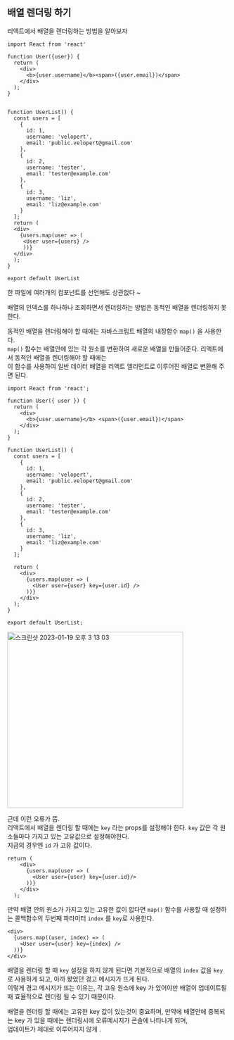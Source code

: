 ## 배열 렌더링 하기  

리액트에서 배열을 렌더링하는 방법을 알아보자   

```
import React from 'react'

function User({user}) {
  return (
    <div>
      <b>{user.username}</b><span>({user.email})</span>
    </div>
  );
}


function UserList() {
  const users = [
    {
      id: 1,
      username: 'velopert',
      email: 'public.velopert@gmail.com'
    },
    {
      id: 2,
      username: 'tester',
      email: 'tester@example.com'
    },
    {
      id: 3,
      username: 'liz',
      email: 'liz@example.com'
    }
  ];
  return (
  <div>
    {users.map(user => (
     <User user={users} />
     ))}
  </div>
  );
}

export default UserList

```

한 파일에 여러개의 컴포넌트를 선언해도 상관없다 ~  

배열의 인덱스를 하나하나 조회하면서 렌더링하는 방법은 동적인 배열을 렌더링하지 못한다.  

동적인 배열을 렌더링해야 할 때에는 자바스크립트 배열의 내장함수 `map()` 을 사용한다.   
`map()` 함수는 배열안에 있는 각 원소를 변환하여 새로운 배열을 만들어준다. 리액트에서 동적인 배열을 렌더링해야 할 때에는     
이 함수를 사용하여 일반 데이터 배열을 리액트 엘리먼트로 이루어진 배열로 변환해 주면 된다.  


```
import React from 'react';

function User({ user }) {
  return (
    <div>
      <b>{user.username}</b> <span>({user.email})</span>
    </div>
  );
}

function UserList() {
  const users = [
    {
      id: 1,
      username: 'velopert',
      email: 'public.velopert@gmail.com'
    },
    {
      id: 2,
      username: 'tester',
      email: 'tester@example.com'
    },
    {
      id: 3,
      username: 'liz',
      email: 'liz@example.com'
    }
  ];

  return (
    <div>
      {users.map(user => (
        <User user={user} key={user.id} />
      ))}
    </div>
  );
}

export default UserList;
```

<img width="400" alt="스크린샷 2023-01-19 오후 3 13 03" src="https://user-images.githubusercontent.com/97012561/213368991-9fe98a94-0951-459c-a5c8-30ddd01b157f.png">  

근데 이런 오류가 뜸.    
리액트에서 배열을 렌더링 할 때에는 `key` 라는 props를 설정해야 한다. `key` 값은 각 원소들마다 가지고 있는 고유값으로 설정해야한다.  
지금의 경우엔 `id` 가 고유 값이다.   

```
return (
    <div>
      {users.map(user => (
        <User user={user} key={user.id}/>
      ))}
    </div>
  );
```

만약 배열 안의 원소가 가지고 있는 고유한 값이 없다면 `map()` 함수를 사용할 때 설정하는 콜백함수의 두번째 파라미터 `index` 를 `key`로 사용한다.  

```
<div>
  {users.map((user, index) => (
    <User user={user} key={index} />
  ))}
</div>

```

배열을 렌더링 할 때 `key` 설정을 하지 않게 된다면 기본적으로 배열의 `index` 값을 `key` 로 사용하게 되고, 아까 봤었던 경고 메시지가 뜨게 된다.  
이렇게 경고 메시지가 뜨는 이유는, 각 고유 원소에 key 가 있어야만 배열이 업데이트될 때 효율적으로 렌더링 될 수 있기 때문이다.    

배열을 렌더링 할 때에는 고유한 key 값이 있는것이 중요하며, 만약에 배열안에 중복되는 key 가 있을 때에는 렌더링시에 오류메시지가 콘솔에 나타나게 되며,   
업데이트가 제대로 이루어지지 않게 .

